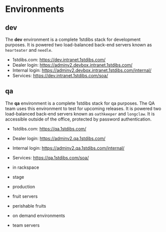 # Environments

## dev
The __dev__ environment is a complete 1stdibs stack for development purposes. It is powered two load-balanced back-end servers known as `hearteater` and `needle`.
* 1stdibs.com: https://dev.intranet.1stdibs.com/
* Dealer login: https://adminv2.devbox.intranet.1stdibs.com/
* Internal login: https://adminv2.devbox.intranet.1stdibs.com/internal/
* Services: https://dev.intranet.1stdibs.com/soa/

## qa
The __qa__ environment is a complete 1stdibs stack for qa purposes. The QA team uses this environment to test for upcoming releases. It is powered two load-balanced back-end servers known as `oathkeeper` and `longclaw`. It is accessible outside of the office, protected by password authentication.
* 1stdibs.com: https://qa.1stdibs.com/
* Dealer login: https://adminv2.qa.1stdibs.com/
* Internal login: https://adminv2.qa.1stdibs.com/internal/
* Services: https://qa.1stdibs.com/soa/


* in rackspace
 * stage
 * production

* fruit servers
 * perishable fruits

* on demand environments
 * team servers
